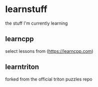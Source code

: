 # learnstuff
the stuff I'm currently learning

## learncpp

select lessons from (https://learncpp.com)

## learntriton

forked from the official triton puzzles repo